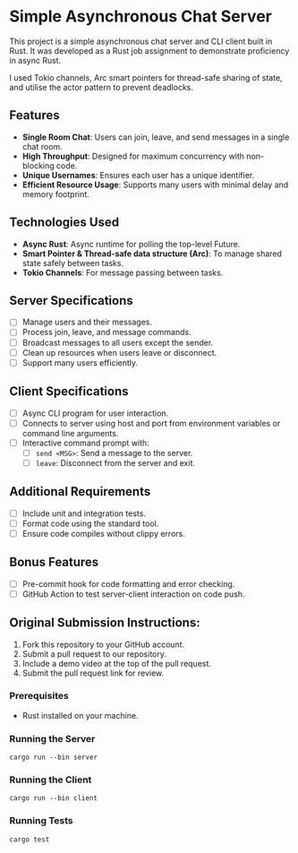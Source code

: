 # Simple Asynchronous Chat Server

This project is a simple asynchronous chat server and CLI client built in Rust. It was developed as a Rust job assignment to demonstrate proficiency in async Rust.

I used Tokio channels, Arc smart pointers for thread-safe sharing of state, and utilise the actor pattern to prevent deadlocks.

## Features

- **Single Room Chat**: Users can join, leave, and send messages in a single chat room.
- **High Throughput**: Designed for maximum concurrency with non-blocking code.
- **Unique Usernames**: Ensures each user has a unique identifier.
- **Efficient Resource Usage**: Supports many users with minimal delay and memory footprint.

## Technologies Used

- **Async Rust**: Async runtime for polling the top-level Future.
- **Smart Pointer & Thread-safe data structure (Arc<Mutex>)**: To manage shared state safely between tasks.
- **Tokio Channels**: For message passing between tasks.

## Server Specifications

- [ ] Manage users and their messages.
- [ ] Process join, leave, and message commands.
- [ ] Broadcast messages to all users except the sender.
- [ ] Clean up resources when users leave or disconnect.
- [ ] Support many users efficiently.

## Client Specifications

- [ ] Async CLI program for user interaction.
- [ ] Connects to server using host and port from environment variables or command line arguments.
- [ ] Interactive command prompt with:
  - [ ] `send <MSG>`: Send a message to the server.
  - [ ] `leave`: Disconnect from the server and exit.

## Additional Requirements

- [ ] Include unit and integration tests.
- [ ] Format code using the standard tool.
- [ ] Ensure code compiles without clippy errors.

## Bonus Features

- [ ] Pre-commit hook for code formatting and error checking.
- [ ] GitHub Action to test server-client interaction on code push.

## Original Submission Instructions:

1. Fork this repository to your GitHub account.
2. Submit a pull request to our repository.
3. Include a demo video at the top of the pull request.
4. Submit the pull request link for review.

### Prerequisites

- Rust installed on your machine.

### Running the Server
`cargo run --bin server`

### Running the Client
`cargo run --bin client`  

### Running Tests
`cargo test`  
